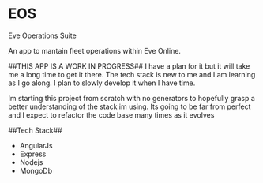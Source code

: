 # EOS
Eve Operations Suite


An app to mantain fleet operations within Eve Online.


##THIS APP IS A WORK IN PROGRESS##
I have a plan for it but it will take me a long time to get it there. The tech stack is new to me and I am learning as I go along. I plan to slowly develop it when I have time. 


Im starting this project from scratch with no generators to hopefully grasp a better understanding of the stack im using. Its going to be far from perfect and I expect to refactor the code base many times as it evolves

##Tech Stack##
- AngularJs
- Express
- Nodejs
- MongoDb
